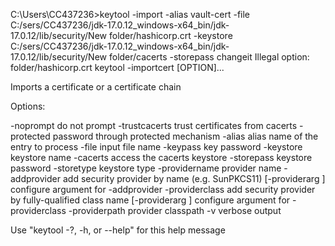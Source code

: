 C:\Users\CC437236>keytool -import -alias vault-cert -file C:/sers/CC437236/jdk-17.0.12_windows-x64_bin/jdk-17.0.12/lib/security/New folder/hashicorp.crt -keystore C:/sers/CC437236/jdk-17.0.12_windows-x64_bin/jdk-17.0.12/lib/security/New folder/cacerts -storepass changeit
Illegal option:  folder/hashicorp.crt
keytool -importcert [OPTION]...

Imports a certificate or a certificate chain

Options:

 -noprompt               do not prompt
 -trustcacerts           trust certificates from cacerts
 -protected              password through protected mechanism
 -alias <alias>          alias name of the entry to process
 -file <file>            input file name
 -keypass <arg>          key password
 -keystore <keystore>    keystore name
 -cacerts                access the cacerts keystore
 -storepass <arg>        keystore password
 -storetype <type>       keystore type
 -providername <name>    provider name
 -addprovider <name>     add security provider by name (e.g. SunPKCS11)
   [-providerarg <arg>]    configure argument for -addprovider
 -providerclass <class>  add security provider by fully-qualified class name
   [-providerarg <arg>]    configure argument for -providerclass
 -providerpath <list>    provider classpath
 -v                      verbose output

Use "keytool -?, -h, or --help" for this help message
